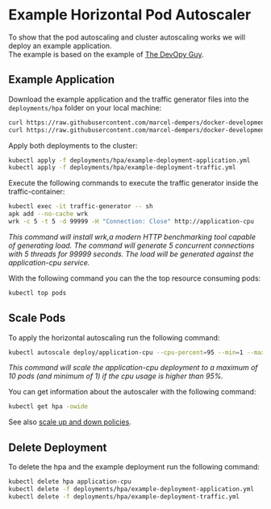 # Example Horizontal Pod Autoscaler
To show that the pod autoscaling and cluster autoscaling works we will deploy an example application.  
The example is based on the example of [The DevOpy Guy](https://github.com/marcel-dempers/docker-development-youtube-series/tree/master/kubernetes/autoscaling#example-application). 

## Example Application
Download the example application and the traffic generator files into the `deployments/hpa` folder on your local machine:
```bash
curl https://raw.githubusercontent.com/marcel-dempers/docker-development-youtube-series/master/kubernetes/autoscaling/components/application/deployment.yaml --create-dirs -o deployments/hpa/example-deployment-application.yml
curl https://raw.githubusercontent.com/marcel-dempers/docker-development-youtube-series/master/kubernetes/autoscaling/components/application/traffic-generator.yaml --create-dirs -o deployments/hpa/example-deployment-traffic.yml
```

Apply both deployments to the cluster:
```bash
kubectl apply -f deployments/hpa/example-deployment-application.yml
kubectl apply -f deployments/hpa/example-deployment-traffic.yml
```

Execute the following commands to execute the traffic generator inside the traffic-container:
```bash
kubectl exec -it traffic-generator -- sh
apk add --no-cache wrk
wrk -c 5 -t 5 -d 99999 -H "Connection: Close" http://application-cpu
```
*This command will install wrk,a modern HTTP benchmarking tool capable of generating load. The command will generate 5 concurrent connections with 5 threads for 99999 seconds. The load will be generated against the application-cpu service.*

With the following command you can the the top resource consuming pods:
```bash
kubectl top pods
```

## Scale Pods
To apply the horizontal autoscaling run the following command:
```bash
kubectl autoscale deploy/application-cpu --cpu-percent=95 --min=1 --max=10
```
*This command will scale the application-cpu deployment to a maximum of 10 pods (and minimum of 1) if the cpu usage is higher than 95%.*

You can get information about the autoscaler with the following command:
```bash
kubectl get hpa -owide
```

See also [scale up and down policies](https://kubernetes.io/docs/tasks/run-application/horizontal-pod-autoscale/#configurable-scaling-behavior). 

## Delete Deployment
To delete the hpa and the example deployment run the following command:
```bash
kubectl delete hpa application-cpu
kubectl delete -f deployments/hpa/example-deployment-application.yml
kubectl delete -f deployments/hpa/example-deployment-traffic.yml
```
